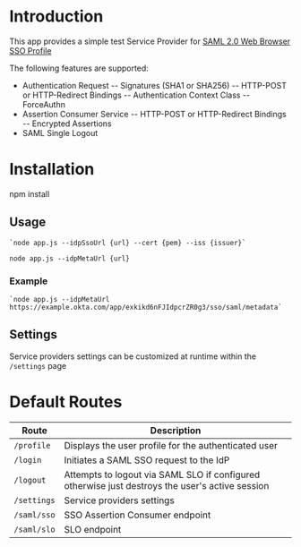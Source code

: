 # Introduction

This app provides a simple test Service Provider for [SAML 2.0 Web Browser SSO Profile](http://en.wikipedia.org/wiki/SAML_2.0#Web_Browser_SSO_Profile)

The following features are supported:

- Authentication Request
-- Signatures (SHA1 or SHA256)
-- HTTP-POST or HTTP-Redirect Bindings
-- Authentication Context Class
-- ForceAuthn
- Assertion Consumer Service
-- HTTP-POST or HTTP-Redirect Bindings
-- Encrypted Assertions
- SAML Single Logout

# Installation

  npm install

## Usage

	`node app.js --idpSsoUrl {url} --cert {pem} --iss {issuer}`
  `node app.js --idpMetaUrl {url}`

### Example

	`node app.js --idpMetaUrl https://example.okta.com/app/exkikd6nFJIdpcrZR0g3/sso/saml/metadata`

## Settings

Service providers settings can be customized at runtime within the `/settings` page

# Default Routes

Route       | Description
----------- | --------------------------------------------------------
`/profile`  | Displays the user profile for the authenticated user
`/login`    | Initiates a SAML SSO request to the IdP
`/logout`   | Attempts to logout via SAML SLO if configured otherwise just destroys the user's active session
`/settings` | Service providers settings
`/saml/sso` | SSO Assertion Consumer endpoint
`/saml/slo` | SLO endpoint

